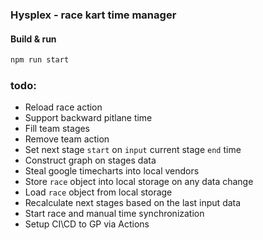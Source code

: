 ### Hysplex - race kart time manager 
#### Build & run 
```bash
npm run start
```
### todo:
 - Reload race action
 - Support backward pitlane time
 - Fill team stages
 - Remove team action
 - Set next stage `start` on `input` current stage `end` time
 - Construct graph on stages data
 - Steal google timecharts into local vendors
 - Store `race` object into local storage on any data change
 - Load `race` object from local storage
 - Recalculate next stages based on the last input data
 - Start race and manual time synchronization
 - Setup CI\CD to GP via Actions
